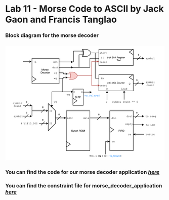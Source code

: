 # Lab 11 - Morse Code to ASCII by Jack Gaon and Francis Tanglao

### Block diagram for the morse decoder
### ![Block diagram](https://github.com/fctanglao/DigitalLogicDesignUsingVerilogLabs/blob/main/Lab%2011/morse%20decoder%20block%20diagram.png)
### You can find the code for our morse decoder application [*here*](https://github.com/fctanglao/DigitalLogicDesignUsingVerilogLabs/blob/main/Lab%2011/morse_decoder_application.v)
### You can find the constraint file for morse_decoder_application [*here*](https://github.com/fctanglao/DigitalLogicDesignUsingVerilogLabs/blob/main/Lab%2011/Nexys-A7-100T-Master.xdc)
